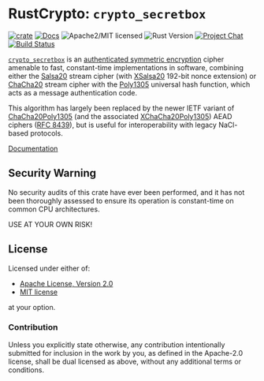 # RustCrypto: `crypto_secretbox`

[![crate][crate-image]][crate-link]
[![Docs][docs-image]][docs-link]
![Apache2/MIT licensed][license-image]
![Rust Version][rustc-image]
[![Project Chat][chat-image]][chat-link]
[![Build Status][build-image]][build-link]

[`crypto_secretbox`][1] is an [authenticated symmetric encryption][2] cipher
amenable to fast, constant-time implementations in software, combining either the
[Salsa20][3] stream cipher (with [XSalsa20][4] 192-bit nonce extension) or
[ChaCha20][5] stream cipher with the [Poly1305][6] universal hash function,
which acts as a message authentication code.

This algorithm has largely been replaced by the newer IETF variant of
[ChaCha20Poly1305][7] (and the associated [XChaCha20Poly1305][8]) AEAD
ciphers ([RFC 8439][9]), but is useful for interoperability with legacy
NaCl-based protocols.

[Documentation][docs-link]

## Security Warning

No security audits of this crate have ever been performed, and it has not been
thoroughly assessed to ensure its operation is constant-time on common CPU
architectures.

USE AT YOUR OWN RISK!

## License

Licensed under either of:

 * [Apache License, Version 2.0](http://www.apache.org/licenses/LICENSE-2.0)
 * [MIT license](http://opensource.org/licenses/MIT)

at your option.

### Contribution

Unless you explicitly state otherwise, any contribution intentionally submitted
for inclusion in the work by you, as defined in the Apache-2.0 license, shall be
dual licensed as above, without any additional terms or conditions.

[//]: # (badges)

[crate-image]: https://img.shields.io/crates/v/crypto_secretbox
[crate-link]: https://crates.io/crates/crypto_secretbox
[docs-image]: https://docs.rs/crypto_secretbox/badge.svg
[docs-link]: https://docs.rs/crypto_secretbox/
[license-image]: https://img.shields.io/badge/license-Apache2.0/MIT-blue.svg
[rustc-image]: https://img.shields.io/badge/rustc-1.85+-blue.svg
[chat-image]: https://img.shields.io/badge/zulip-join_chat-blue.svg
[chat-link]: https://rustcrypto.zulipchat.com/#narrow/stream/260038-AEADs
[build-image]: https://github.com/RustCrypto/nacl-compat/actions/workflows/crypto_secretbox.yml/badge.svg
[build-link]: https://github.com/RustCrypto/nacl-compat/actions/workflows/crypto_secretbox.yml

[//]: # (general links)

[1]: https://nacl.cr.yp.to/secretbox.html
[2]: https://en.wikipedia.org/wiki/Authenticated_encryption
[3]: https://github.com/RustCrypto/stream-ciphers/tree/master/salsa20
[4]: https://cr.yp.to/snuffle/xsalsa-20081128.pdf
[5]: https://cr.yp.to/chacha.html
[6]: https://github.com/RustCrypto/universal-hashes/tree/master/poly1305
[7]: https://github.com/RustCrypto/AEADs/tree/master/chacha20poly1305
[8]: https://docs.rs/chacha20poly1305/latest/chacha20poly1305/type.XChaCha20Poly1305.html
[9]: https://tools.ietf.org/html/rfc8439
